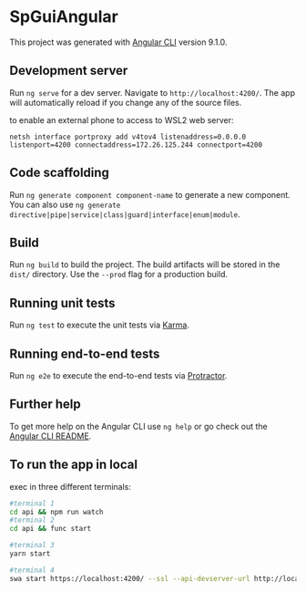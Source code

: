 # SpGuiAngular

This project was generated with [Angular CLI](https://github.com/angular/angular-cli) version 9.1.0.

## Development server

Run `ng serve` for a dev server. Navigate to `http://localhost:4200/`. The app will automatically reload if you change any of the source files.

to enable an external phone to access to WSL2 web server:

`netsh interface portproxy add v4tov4 listenaddress=0.0.0.0 listenport=4200 connectaddress=172.26.125.244 connectport=4200`

## Code scaffolding

Run `ng generate component component-name` to generate a new component. You can also use `ng generate directive|pipe|service|class|guard|interface|enum|module`.

## Build

Run `ng build` to build the project. The build artifacts will be stored in the `dist/` directory. Use the `--prod` flag for a production build.

## Running unit tests

Run `ng test` to execute the unit tests via [Karma](https://karma-runner.github.io).

## Running end-to-end tests

Run `ng e2e` to execute the end-to-end tests via [Protractor](http://www.protractortest.org/).

## Further help

To get more help on the Angular CLI use `ng help` or go check out the [Angular CLI README](https://github.com/angular/angular-cli/blob/master/README.md).

## To run the app in local

exec in three different terminals:

```sh
#terminal 1
cd api && npm run watch
#terminal 2
cd api && func start

#terminal 3
yarn start

#terminal 4
swa start https://localhost:4200/ --ssl --api-devserver-url http://localhost:7071
```
